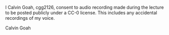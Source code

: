 I Calvin Goah, cgg2126, consent to audio recording made during the lecture to be posted publicly under a CC-0 license.
This includes any accidental recordings of my voice.

Calvin Goah
